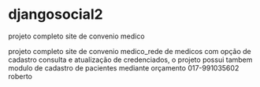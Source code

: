 # djangosocial2
 projeto completo site de convenio medico

projeto completo site de convenio medico_rede de medicos com opção de cadastro consulta e atualização de credenciados,
o projeto possui tambem modulo de cadastro de pacientes mediante orçamento 017-991035602 roberto
